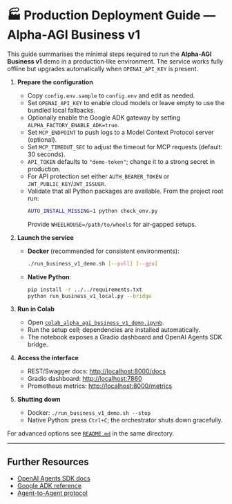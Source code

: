 # 🏭 Production Deployment Guide — Alpha‑AGI Business v1

This guide summarises the minimal steps required to run the **Alpha‑AGI Business v1** demo in a production‑like environment. The service works fully offline but upgrades automatically when `OPENAI_API_KEY` is present.

1. **Prepare the configuration**
   - Copy `config.env.sample` to `config.env` and edit as needed.
   - Set `OPENAI_API_KEY` to enable cloud models or leave empty to use the bundled local fallbacks.
   - Optionally enable the Google ADK gateway by setting `ALPHA_FACTORY_ENABLE_ADK=true`.
   - Set `MCP_ENDPOINT` to push logs to a Model Context Protocol server (optional).
   - Set `MCP_TIMEOUT_SEC` to adjust the timeout for MCP requests (default: 30 seconds).
   - `API_TOKEN` defaults to `"demo-token"`; change it to a strong secret in production.
   - For API protection set either `AUTH_BEARER_TOKEN` or `JWT_PUBLIC_KEY`/`JWT_ISSUER`.
   - Validate that all Python packages are available. From the project root run:
     ```bash
     AUTO_INSTALL_MISSING=1 python check_env.py
     ```
     Provide `WHEELHOUSE=/path/to/wheels` for air‑gapped setups.

2. **Launch the service**
   - **Docker** (recommended for consistent environments):
     ```bash
     ./run_business_v1_demo.sh [--pull] [--gpu]
     ```
   - **Native Python**:
     ```bash
     pip install -r ../../requirements.txt
     python run_business_v1_local.py --bridge
     ```

3. **Run in Colab**
   - Open [`colab_alpha_agi_business_v1_demo.ipynb`](colab_alpha_agi_business_v1_demo.ipynb).
   - Run the setup cell; dependencies are installed automatically.
   - The notebook exposes a Gradio dashboard and OpenAI Agents SDK bridge.

4. **Access the interface**
   - REST/Swagger docs: [http://localhost:8000/docs](http://localhost:8000/docs)
   - Gradio dashboard: [http://localhost:7860](http://localhost:7860)
   - Prometheus metrics: [http://localhost:8000/metrics](http://localhost:8000/metrics)

5. **Shutting down**
   - Docker: `./run_business_v1_demo.sh --stop`
   - Native Python: press `Ctrl+C`; the orchestrator shuts down gracefully.

For advanced options see [`README.md`](README.md) in the same directory.

---

## Further Resources

- [OpenAI Agents SDK docs](https://openai.github.io/openai-agents-python/)
- [Google ADK reference](https://google.github.io/adk-docs/)
- [Agent-to-Agent protocol](https://github.com/google/A2A)
